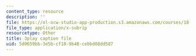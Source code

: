 ```yaml
---
content_type: resource
description: ''
file: https://ol-ocw-studio-app-production.s3.amazonaws.com/courses/18-01sc-single-variable-calculus-fall-2010/5d0659bb3e5bcf189b48cebbd88dd587_cdRMY39EYbs.srt
file_type: application/x-subrip
resourcetype: Other
title: 3play caption file
uid: 5d0659bb-3e5b-cf18-9b48-cebbd88dd587
---
```

